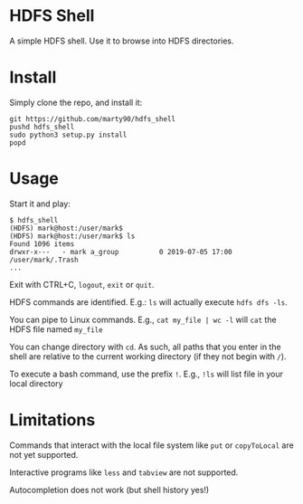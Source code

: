 HDFS Shell
==========
A simple HDFS shell. Use it to browse into HDFS directories.

# Install
Simply clone the repo, and install it:
```
git https://github.com/marty90/hdfs_shell
pushd hdfs_shell
sudo python3 setup.py install
popd
```

# Usage
Start it and play:
```
$ hdfs_shell
(HDFS) mark@host:/user/mark$ 
(HDFS) mark@host:/user/mark$ ls
Found 1096 items
drwxr-x---   - mark a_group          0 2019-07-05 17:00 /user/mark/.Trash
...
```

Exit with CTRL+C, `logout`, `exit` or `quit`.

HDFS commands are identified.
E.g.: `ls` will actually execute `hdfs dfs -ls`.

You can pipe to Linux commands.
E.g., `cat my_file | wc -l` will `cat` the HDFS file named `my_file`

You can change directory with `cd`. As such, all paths that you enter in the shell are relative to the current working directory (if they not begin with `/`).

To execute a bash command, use the prefix `!`. E.g., `!ls` will list file in your local directory

# Limitations

Commands that interact with the local file system like `put` or `copyToLocal` are not yet supported.

Interactive programs like `less` and `tabview` are not supported.

Autocompletion does not work (but shell history yes!)
